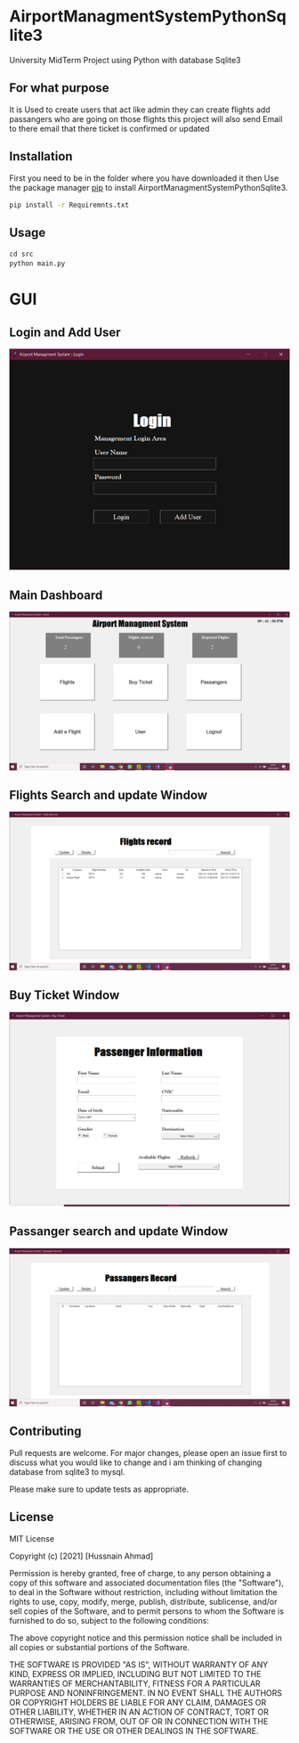 # AirportManagmentSystemPythonSqlite3
University MidTerm Project using Python with database Sqlite3 

## For what purpose 
It is Used to create users that act like admin they can create flights add passangers who are going on those flights this project will also send Email to there email that there ticket is confirmed or updated

## Installation
First you need to be in the folder where you have downloaded it then 
Use the package manager [pip](https://pip.pypa.io/en/stable/) to install AirportManagmentSystemPythonSqlite3.

```bash
pip install -r Requiremnts.txt  
```

## Usage

```python
cd src
python main.py

```

# GUI

## Login and Add User

![alt text](https://github.com/CodeTerminator007/AirportManagmentSystemPythonSqlite3/blob/master/images/1.PNG?raw=true)
## Main Dashboard
![alt text](https://github.com/CodeTerminator007/AirportManagmentSystemPythonSqlite3/blob/master/images/2.PNG?raw=true)
## Flights Search and update Window
![alt text](https://github.com/CodeTerminator007/AirportManagmentSystemPythonSqlite3/blob/master/images/3.PNG?raw=true)
## Buy Ticket Window
![alt text](https://github.com/CodeTerminator007/AirportManagmentSystemPythonSqlite3/blob/master/images/5.PNG?raw=true)
## Passanger search and update Window
![alt text](https://github.com/CodeTerminator007/AirportManagmentSystemPythonSqlite3/blob/master/images/6.PNG?raw=true)



## Contributing
Pull requests are welcome. For major changes, please open an issue first to discuss what you would like to change and i am thinking of changing database from sqlite3 to mysql.

Please make sure to update tests as appropriate.

## License
MIT License

Copyright (c) [2021] [Hussnain Ahmad]

Permission is hereby granted, free of charge, to any person obtaining a copy
of this software and associated documentation files (the "Software"), to deal
in the Software without restriction, including without limitation the rights
to use, copy, modify, merge, publish, distribute, sublicense, and/or sell
copies of the Software, and to permit persons to whom the Software is
furnished to do so, subject to the following conditions:

The above copyright notice and this permission notice shall be included in all
copies or substantial portions of the Software.

THE SOFTWARE IS PROVIDED "AS IS", WITHOUT WARRANTY OF ANY KIND, EXPRESS OR
IMPLIED, INCLUDING BUT NOT LIMITED TO THE WARRANTIES OF MERCHANTABILITY,
FITNESS FOR A PARTICULAR PURPOSE AND NONINFRINGEMENT. IN NO EVENT SHALL THE
AUTHORS OR COPYRIGHT HOLDERS BE LIABLE FOR ANY CLAIM, DAMAGES OR OTHER
LIABILITY, WHETHER IN AN ACTION OF CONTRACT, TORT OR OTHERWISE, ARISING FROM,
OUT OF OR IN CONNECTION WITH THE SOFTWARE OR THE USE OR OTHER DEALINGS IN THE
SOFTWARE.
